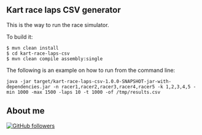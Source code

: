 ## Kart race laps CSV generator

This is the way to run the race simulator.

To build it:

```
$ mvn clean install
$ cd kart-race-laps-csv
$ mvn clean compile assembly:single
```

The following is an example on how to run from the command line:

```
java -jar target/kart-race-laps-csv-1.0.0-SNAPSHOT-jar-with-dependencies.jar -n racer1,racer2,racer3,racer4,racer5 -k 1,2,3,4,5 -min 1000 -max 1500 -laps 10 -t 1000 -of /tmp/results.csv
```

## About me

[![GitHub followers](https://img.shields.io/github/followers/jesperancinha.svg?label=Jesperancinha&style=for-the-badge&logo=github&color=grey "GitHub")](https://github.com/jesperancinha)
